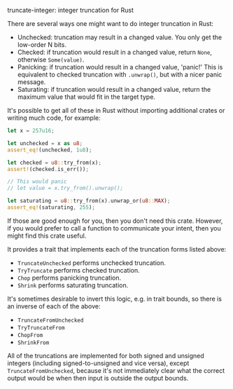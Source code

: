 <!-- cargo-sync-readme start -->

truncate-integer: integer truncation for Rust

There are several ways one might want to do integer truncation in Rust:

- Unchecked: truncation may result in a changed value. You only get
the low-order N bits.
- Checked: if truncation would result in a changed value, return `None`,
otherwise `Some(value)`.
- Panicking: if truncation would result in a changed value, 'panic!'
This is equivalent to checked truncation with `.unwrap()`, but with a nicer
panic message.
- Saturating: if truncation would result in a changed value, return
the maximum value that would fit in the target type.

It's possible to get all of these in Rust without importing additional
crates or writing much code, for example:

```rust
let x = 257u16;

let unchecked = x as u8;
assert_eq!(unchecked, 1u8);

let checked = u8::try_from(x);
assert!(checked.is_err());

// This would panic
// let value = x.try_from().unwrap();

let saturating = u8::try_from(x).unwrap_or(u8::MAX);
assert_eq!(saturating, 255);
```

If those are good enough for you, then you don't need this crate.
However, if you would prefer to call a function to communicate your
intent, then you might find this crate useful.

It provides a trait that implements each of the truncation forms listed above:

- `TruncateUnchecked` performs unchecked truncation.
- `TryTruncate` performs checked truncation.
- `Chop` performs panicking truncation.
- `Shrink` performs saturating truncation.

It's sometimes desirable to invert this logic, e.g. in trait bounds,
so there is an inverse of each of the above:

- `TruncateFromUnchecked`
- `TryTruncateFrom`
- `ChopFrom`
- `ShrinkFrom`

All of the truncations are implemented for both signed and unsigned
integers (including signed-to-unsigned and vice versa), except
`TruncateFromUnchecked`, because it's not immediately clear what the
correct output would be when then input is outside the output bounds.

<!-- cargo-sync-readme end -->
